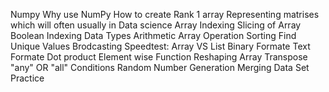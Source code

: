Numpy
Why use NumPy
How to create Rank 1 array
Representing matrises which will often usually in Data science
Array Indexing
Slicing of Array
Boolean Indexing
Data Types
Arithmetic Array Operation
Sorting
Find Unique Values
Brodcasting
Speedtest: Array VS List
Binary Formate
Text Formate
Dot product
Element wise Function
Reshaping Array
Transpose
"any" OR "all" Conditions
Random Number Generation
Merging Data Set
Practice
